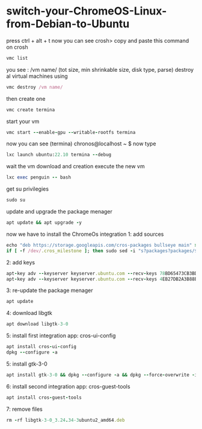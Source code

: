 # switch-your-ChromeOS-Linux-from-Debian-to-Ubuntu
press ctrl + alt + t
now you can see 
crosh> copy 
and paste this command on crosh
```ruby
vmc list   
```
you see : /vm name/ (tot size, min shrinkable size, disk type, parse)
destroy al virtual machines using
```ruby
vmc destroy /vm name/
```
then create one
```ruby
vmc create termina
```
start your vm
```ruby
vmc start --enable-gpu --writable-rootfs termina
```
now you can see
(termina) chronos@localhost ~ $ 
now type
```ruby
lxc launch ubuntu:22.10 termina --debug
```
wait the vm download and creation
execute the new vm 
```ruby
lxc exec penguin -- bash
```
get su privilegies 
```ruby
sudo su
```
update and upgrade the package menager
```ruby
apt update && apt upgrade -y
```
now we have to install the ChromeOs integration
1: add sources
```ruby
echo "deb https://storage.googleapis.com/cros-packages bullseye main" > /etc/apt/sources.list.d/cros.list
if [ -f /dev/.cros_milestone ]; then sudo sed -i "s?packages?packages/$(cat /dev/.cros_milestone)?" /etc/apt/sources.list.d/cros.list; fi
```
2: add keys
```ruby
apt-key adv --keyserver keyserver.ubuntu.com --recv-keys 78BD65473CB3BD13
apt-key adv --keyserver keyserver.ubuntu.com --recv-keys 4EB27DB2A3B88B8B
```
3: re-update the package menager
```ruby
apt update
```
4: download libgtk
```ruby
apt download libgtk-3-0
```
5: install first integration app: cros-ui-config
```ruby
apt install cros-ui-config
dpkg --configure -a
```
5: install gtk-3-0
```ruby
apt install gtk-3-0 && dpkg --configure -a && dpkg --force-overwrite -i libgtk-3-0_3.24.34-3ubuntu2_amd64.deb 
```
6: install second integration app: cros-guest-tools
```ruby
apt install cros-guest-tools
```
7: remove files
```ruby
rm -rf libgtk-3-0_3.24.34-3ubuntu2_amd64.deb
```
